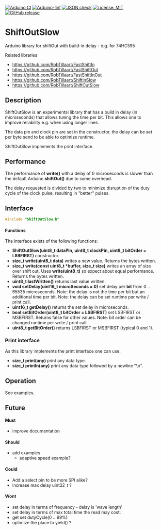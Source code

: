 
[![Arduino CI](https://github.com/RobTillaart/ShiftOutSlow/workflows/Arduino%20CI/badge.svg)](https://github.com/marketplace/actions/arduino_ci)
[![Arduino-lint](https://github.com/RobTillaart/ShiftOutSlow/actions/workflows/arduino-lint.yml/badge.svg)](https://github.com/RobTillaart/ShiftOutSlow/actions/workflows/arduino-lint.yml)
[![JSON check](https://github.com/RobTillaart/ShiftOutSlow/actions/workflows/jsoncheck.yml/badge.svg)](https://github.com/RobTillaart/ShiftOutSlow/actions/workflows/jsoncheck.yml)
[![License: MIT](https://img.shields.io/badge/license-MIT-green.svg)](https://github.com/RobTillaart/ShiftOutSlow/blob/master/LICENSE)
[![GitHub release](https://img.shields.io/github/release/RobTillaart/ShiftOutSlow.svg?maxAge=3600)](https://github.com/RobTillaart/ShiftOutSlow/releases)


# ShiftOutSlow

Arduino library for shiftOut with build-in delay - e.g. for 74HC595

Related libraries
- https://github.com/RobTillaart/FastShiftIn
- https://github.com/RobTillaart/FastShiftOut
- https://github.com/RobTillaart/FastShiftInOut
- https://github.com/RobTillaart/ShiftInSlow
- https://github.com/RobTillaart/ShiftOutSlow


## Description


ShiftOutSlow is an experimental library that has a build in delay (in microseconds) that allows tuning the time per bit.
This allows one to improve reliability e.g. when using longer lines.

The data pin and clock pin are set in the constructor, the delay can be set per byte send to be able to optimize runtime.

ShiftOutSlow implements the print interface.


## Performance

The performance of **write()** with a delay of 0 microseconds is slower than the default Arduino
**shiftOut()** due to some overhead.

The delay requested is divided by two to minimize disruption of the duty cycle of the clock pulse,
resulting in "better" pulses.


## Interface

```cpp
#include "ShiftOutSlow.h"
```

#### Functions

The interface exists of the following functions:

- **ShiftOutSlow(uint8_t dataPin, uint8_t clockPin, uint8_t bitOrder = LSBFIRST)** constructor.
- **size_t write(uint8_t data)** writes a new value. 
Returns the bytes written.
- **size_t write(const uint8_t \*buffer, size_t size)** writes an array of size over shift out. 
Uses **write(uint8_t)** so expect about equal performance.
Returns the bytes written.
- **uint8_t lastWritten()** returns last value written.
- **void setDelay(uint16_t microSeconds = 0)** set delay per **bit** from 0 .. 65535 microseconds. 
Note: the delay is not the time per bit but an additional time per bit.
Note: the delay can be set runtime per write / print call.
- **uint16_t getDelay()** returns the set delay in microseconds.
- **bool setBitOrder(uint8_t bitOrder = LSBFIRST)** set LSBFIRST or MSBFIRST.
Returns false for other values.
Note: bit order can be changed runtime per write / print call.
- **uint8_t getBitOrder()** returns LSBFIRST or MSBFIRST (typical 0 and 1).


### Print interface

As this library implements the print interface one can use:

- **size_t print(any)** print any data type.
- **size_t println(any)** print any data type followed by a newline "\n".


## Operation

See examples.


## Future

#### Must

- improve documentation

#### Should

- add examples
  - adaptive speed example?
  
#### Could
- Add a select pin to be more SPI alike?
- increase max delay uint32_t ? 

#### Wont

- set delay in terms of frequency - delay is 'wave length'
- set delay in terms of max total time the read may cost.
- get set dutyCycle(0 .. 99%)
- optimize the place to yield() ?
